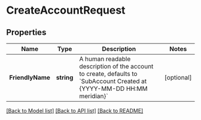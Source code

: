 # CreateAccountRequest

## Properties

Name | Type | Description | Notes
------------ | ------------- | ------------- | -------------
**FriendlyName** | **string** | A human readable description of the account to create, defaults to &#x60;SubAccount Created at {YYYY-MM-DD HH:MM meridian}&#x60; | [optional] 

[[Back to Model list]](../README.md#documentation-for-models) [[Back to API list]](../README.md#documentation-for-api-endpoints) [[Back to README]](../README.md)


